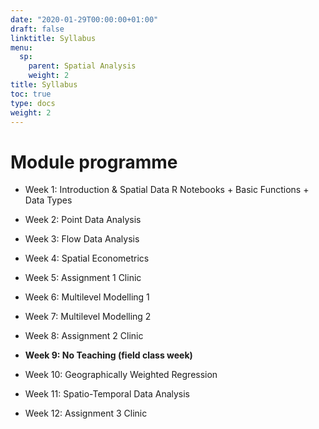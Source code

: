 ```yaml
---
date: "2020-01-29T00:00:00+01:00"
draft: false
linktitle: Syllabus
menu:
  sp:
    parent: Spatial Analysis
    weight: 2
title: Syllabus
toc: true
type: docs
weight: 2
---
```


# Module programme

* Week 1: Introduction & Spatial Data
R Notebooks + Basic Functions + Data Types

* Week 2: Point Data Analysis


* Week 3: Flow Data Analysis

* Week 4: Spatial Econometrics

* Week 5: Assignment 1 Clinic

* Week 6: Multilevel Modelling 1

* Week 7: Multilevel Modelling 2

* Week 8: Assignment 2 Clinic

* **Week 9: No Teaching (field class week)**

* Week 10: Geographically Weighted Regression

* Week 11: Spatio-Temporal Data Analysis

* Week 12: Assignment 3 Clinic